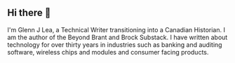 ## Hi there 👋

I'm Glenn J Lea, a Technical Writer transitioning into a Canadian Historian. I am the author of the Beyond Brant and Brock Substack. I have written about technology for over thirty years in industries such as banking and auditing software, wireless chips and modules and consumer facing products.
